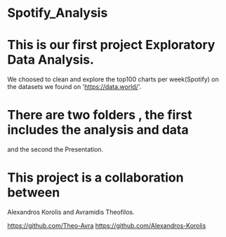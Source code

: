 # Spotify_Analysis
# This is our first project Exploratory Data Analysis.
We choosed to clean and explore the top100 charts per week(Spotify) 
on the datasets we found on 'https://data.world/'.
# There are two folders , the first includes the analysis and data
and the second the Presentation.
# This project is a collaboration between 
Alexandros Korolis and Avramidis Theofilos.

https://github.com/Theo-Avra
https://github.com/Alexandros-Korolis